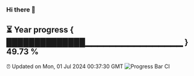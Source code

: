 ### Hi there 👋
⏳ Year progress { ██████████████▁▁▁▁▁▁▁▁▁▁▁▁▁▁▁▁ } 49.73 %
---
⏰ Updated on Mon, 01 Jul 2024 00:37:30 GMT
![Progress Bar CI](https://github.com/Moyi321/Moyi321/workflows/Progress%20Bar%20CI/badge.svg)
